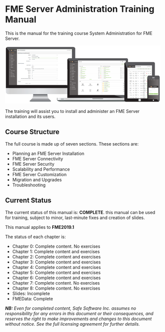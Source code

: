 <!--This file duplicates a little of the content to follow, but is added here because the content of this file is used for the landing page on GitBook-->

# FME Server Administration Training Manual #

This is the manual for the training course System Administration for FME Server.

![](./ServerAdmin0Introduction/Images/0.000.ServerHomeScreen.png)

The training will assist you to install and administer an FME Server installation and its users.

## Course Structure ##

The full course is made up of seven sections. These sections are:

- Planning an FME Server Installation
- FME Server Connectivity
- FME Server Security
- Scalability and Performance
- FME Server Customization
- Migration and Upgrades
- Troubleshooting

## Current Status ##

The current status of this manual is: **COMPLETE**. this manual can be used for training, subject to minor, last-minute fixes and creation of slides. 

This manual applies to **FME2019.1**

The status of each chapter is: 

- Chapter 0: Complete content. No exercises
- Chapter 1: Complete content and exercises
- Chapter 2: Complete content and exercises
- Chapter 3: Complete content and exercises
- Chapter 4: Complete content and exercises
- Chapter 5: Complete content and exercises
- Chapter 6: Complete content and exercises
- Chapter 7: Complete content. No exercises
- Chapter 8: Complete content. No exercises
- Slides: Incomplete
- FMEData: Complete

***NB:*** *Even for completed content, Safe Software Inc. assumes no responsibility for any errors in this document or their consequences, and reserves the right to make improvements and changes to this document without notice. See the full licensing agreement for further details.*

